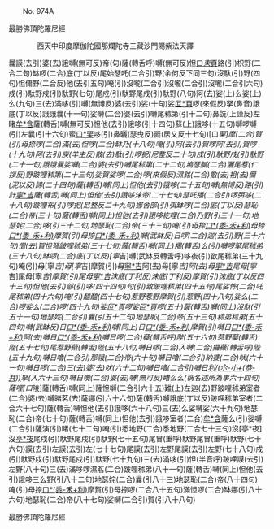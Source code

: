 ﻿　　No. 974A

最勝佛頂陀羅尼經

　　　　西天中印度摩伽陀國那爛陀寺三藏沙門賜紫法天譯


曩謨(去引)婆(去)誐嚩(無可反)帝(句)薩(轉舌呼)嚩(無可反)怛[口*束*頁](二合引)路(引)枳野(二合二句)缽啰(二合)底(丁以反)尾始瑟吒(二合引)野(余何反下同三句)沒馱(引)野(四句)怛儞野(二合反)他(去引五句)唵(引)沒嚨(二合引)沒嚨(二合引)沒嚨(二合引六句)戍(引)馱野戍(引)馱野(七句)尾戍(引)馱野尾戍(引)馱野(八句)阿(去)娑(上)么娑(上)么(九句)三(去)滿哆(引)嚩(無博反)婆(去引)娑(十句)娑[叵*頁](二合)啰(來假反)拏(鼻音)誐底(丁以反)誐誐曩(十一句)娑嚩(二合)婆(去引)嚩尾秫第(引十二句)鼻詵(上謹反)左睹[牟*含](牟敢反引十三句)薩(轉舌)嚩(無可反)怛他(去引)誐哆(引十四句)蘇(上)誐哆(十五句)嚩啰嚩(引)左曩(引十六句)蜜[口*栗](二合)哆(引)鼻曬(瑟曳反)罽(居又反十七句)[口*栗]摩(二合)賀(引)母捺啰(二合)滿(去)怛啰(二合)缽乃(十八句)唵(引)阿(去引)賀啰阿(去引)賀啰(十九句)阿(去引)庾(羊主反)散(去)馱(引)啰抳(尼整反二十句)戍(引)馱野戍(引)馱野(二十一句)誐誐曩娑嚩(二合)婆(去引)嚩尾秫第(二十二句)塢瑟膩(二合)灑尾惹(仁拶反)野跛哩秫第(二十三句)娑賀娑啰(二合)啰(來假反)濕銘(二合)散(去)祖(去)儞(泥以反)諦(二十四句)薩(轉舌)嚩(同上)怛他(去引)誐哆(二十五句)嚩(無博反)路(引)計[寧*吉](寧吉反二十六句)薩(轉舌)嚩(同上)怛他(去引)誐哆沫帝(二十七句)瑟吒播(二合引)啰弭哆(二十八句)跛哩布(引)啰抳(尼整反二十九句)娜舍部(引)弭缽啰(二合)底(丁以反)瑟恥(二合)帝(三十句)薩(轉舌)嚩(同上)怛他(去引)誐哆紇哩(二合)乃野(引三十一句)地瑟姹(二合)哆(引三十二句)地瑟恥(二合)帝(三十三句)唵(引)母捺[口*(黍-禾+利)](二合)母捺[口*(黍-禾+利)](二合三十四句)摩賀(引)母捺[口*(黍-禾+利)](二合三十五句)嚩(武缽反)日啰(二合)迦(去引)野(三十六句)僧(去)賀怛弩跛哩秫弟(三十七句)薩(轉舌)嚩(同上)羯(轉舌)么(引)嚩啰拏尾秫弟(三十八句)缽啰(二合)底(丁以反)[寧*吉]嚩(武缽反轉舌呼)哆夜(引)欲尾秫弟(三十九句)唵(引)母[寧*吉]母[寧*吉]摩賀(引)母[寧*吉](四十句)阿(去)母[寧*吉]阿(去)母[寧*吉](四十一句)尾母[寧*吉]尾母[寧*吉]摩賀(引)尾母[寧*吉](四十二句)沫底(丁利反)沫底(丁利反)摩賀(引)沫底(丁以反四十三句)怛他(去引)部(引)哆(四十四句)句(引)致跛哩秫弟(四十五句)尾娑怖(二合)吒尾秫弟(四十六句)唵(引)醯醯(四十七句)惹野惹野摩賀(引)惹野(四十八句)娑么(二合)啰娑么(二合)啰(四十九句)娑[叵*頁](二合)啰娑[叵*頁](二合)啰(五十)薩(轉舌)嚩(同上)沒馱(引五十一句)地瑟姹(二合引)曩(引五十二句)地瑟恥(二合)帝(五十三句)秫弟秫弟(五十四句)嚩(武缽反)日[口*(黍-禾+利)](二合)嚩(同上)日[口*(黍-禾+利)](二合)摩賀(引)嚩日[口*(黍-禾+利)](二合五十五句)阿(去)嚩日[口*(黍-禾+利)](二合)嚩日啰(二合)蘗(轉舌呼)陛(五十六句)惹野蘗(轉舌)陛(五十七句)尾惹野蘗(轉舌)陛(五十八句)嚩日啰(二合)入嚩(二合)攞蘗(轉舌呼)陛(五十九句)嚩日嚕(二合引)那誐(二合)帝(六十句)嚩日嚕(二合引)納婆(二合)吠(六十一句)嚩日啰(二合)三(去)婆(去)吠(六十二句)嚩日嚕(二合引)嚩日[利/(尒-小+(恭-共))](二合)拏(入六十三句)嚩日囕(二合)婆(去)嚩(無可反)睹么么(稱名述所為事六十四句)薩哩[口*陵]薩(轉舌)嚩(同上)薩怛嚩(二合引六十五)難(上)左迦(去)野跛哩秫弟室者(二合)婆(去)嚩睹茗(去)薩娜(引六十六句)薩(轉舌)嚩誐底(丁以反)跛哩秫弟室者(二合六十七句)薩(轉舌)嚩怛他(去引)誐哆(六十八句)三(去)么娑嚩娑(六十九句)地瑟恥(二合)帝(七十句)薩(轉舌)嚩(同上)怛他(去引)誐哆室者(二合)[牟*含](牟敢反引七十一句)薩么(引)娑嚩(二合引)薩演(引)睹(七十二句)唵(引)悉地野(二合)悉地野(二合七十三句)沒[亭*夜]沒[亭*夜](七十四句)尾戍(引)馱野尾戍(引)馱野(七十五句)尾冒(重呼)馱野尾冒(重呼)馱野(七十六句)謨(去引)左謨(去引)左(七十七句)尾謨(去引)左野尾謨(去引)左野(七十八句)戍(引)馱野戍(引)馱野尾戍(引)馱野(七十九句)三(去)滿哆(引)怛(半音呼)跛哩謨(去引)左野(八十句)三(去)滿哆啰濕茗(二合)跛哩秫弟(八十一句)薩(轉舌)嚩(同上)怛他(去引)誐哆三么野(引八十二句)地瑟姹(二合)曩(引八十三)地瑟恥(二合)帝(八十四句)唵(引)母捺[口*(黍-禾+利)](二合)摩賀(引)母捺啰(二合八十五句)滿怛啰(二合)缽娜(引八十六句)地瑟恥(二合)帝(八十七句)娑嚩(二合引)賀(引八十八句)

最勝佛頂陀羅尼經
